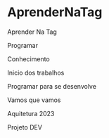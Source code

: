 # AprenderNaTag

Aprender Na Tag

Programar 

Conhecimento

Inicio dos trabalhos

Programar para se desenvolve

Vamos que vamos

Aquitetura 2023

Projeto DEV
